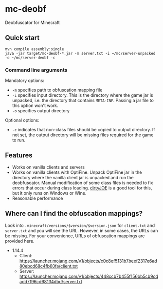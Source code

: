 # mc-deobf
Deobfuscator for Minecraft

## Quick start

	mvn compile assembly:single
	java -jar target/mc-deobf-*.jar -m server.txt -i ~/mc/server-unpacked -o ~/mc/server-deobf -c

### Command line arguments

Mandatory options:

* `-m` specifies path to obfuscation mapping file
* `-i` specifies input directory. This is the directory where the game jar is
  unpacked, i.e. the directory that contains `META-INF`. Passing a jar file to
  this option won't work.
* `-o` specifies output directory

Optional options:

* `-c` indicates that non-class files should be copied to output directory. If
  not set, the output directory will be missing files required for the game to
  run.

## Features

* Works on vanilla clients and servers
* Works on vanilla clients with OptiFine. Unpack OptiFine jar in the directory
  where the vanilla client jar is unpacked and run the deobfuscator. Manual
  modification of some class files is needed to fix errors that occur during
  class loading. [dirtyJOE](http://dirty-joe.com/) is a good tool for this, but
  it only runs on Windows or Wine.
* Reasonable performance

## Where can I find the obfuscation mappings?

Look into `.minecraft/versions/$version/$version.json` for `client.txt` and
`server.txt` and you will see the URL. However, in some cases, the URLs can be
missing. For your convenience, URLs of obfuscation mappings are provided here.

* 1.14.4
  * Client: https://launcher.mojang.com/v1/objects/c0c8ef5131b7beef2317e6ad80ebcd68c4fb60fa/client.txt
  * Server: https://launcher.mojang.com/v1/objects/448ccb7b455f156bb5cb9cdadd7f96cd68134dbd/server.txt
